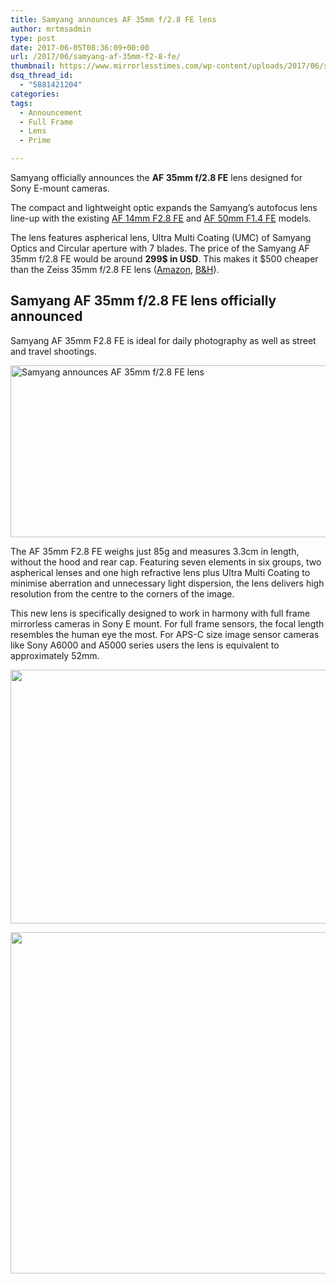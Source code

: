 ```yaml
---
title: Samyang announces AF 35mm f/2.8 FE lens
author: mrtmsadmin
type: post
date: 2017-06-05T08:36:09+00:00
url: /2017/06/samyang-af-35mm-f2-8-fe/
thumbnail: https://www.mirrorlesstimes.com/wp-content/uploads/2017/06/samyang-35mm-f2-8-fe.jpg
dsq_thread_id:
  - "5881421204"
categories:
tags:
  - Announcement
  - Full Frame
  - Lens
  - Prime

---
```

Samyang officially announces the **AF 35mm f/2.8 FE** lens designed for Sony E-mount cameras.

The compact and lightweight optic expands the Samyang’s autofocus lens line-up with the existing <a href="http://amzn.to/2qWAYTS" target="_blank" rel="noopener noreferrer">AF 14mm F2.8 FE</a> and <a href="http://amzn.to/2qWSffz" target="_blank" rel="noopener noreferrer">AF 50mm F1.4 FE</a> models.

The lens features aspherical lens, Ultra Multi Coating (UMC) of Samyang Optics and Circular aperture with 7 blades. The price of the Samyang AF 35mm f/2.8 FE would be around **299$ in USD**. This makes it $500 cheaper than the Zeiss 35mm f/2.8 FE lens (<a href="http://amzn.to/2suDCCt" target="_blank" rel="follow external noopener noreferrer" data-wpel-link="external">Amazon</a>, <a href="http://www.bhphotovideo.com/c/search?Ntt=SEL35F28Z&N=0&InitialSearch=yes&BI=20175&KBID=14249" target="_blank" rel="follow external noopener noreferrer" data-wpel-link="external">B&H</a>).<!--more-->

## Samyang AF 35mm f/2.8 FE lens officially announced

Samyang AF 35mm F2.8 FE is ideal for daily photography as well as street and travel shootings.

[<img class="aligncenter wp-image-1134 size-full" title="Samyang announces AF 35mm f/2.8 FE lens" src="https://i0.wp.com/www.mirrorlesstimes.com/wp-content/uploads/2017/06/samyang-product-photo-photo-lenses-AF-35mm-F2.8-FE-camera-lenses-banner_02.L.jpg?resize=600%2C275&#038;ssl=1" alt="Samyang announces AF 35mm f/2.8 FE lens" width="600" height="275" srcset="https://i0.wp.com/www.mirrorlesstimes.com/wp-content/uploads/2017/06/samyang-product-photo-photo-lenses-AF-35mm-F2.8-FE-camera-lenses-banner_02.L.jpg?w=1200&ssl=1 1200w, https://i0.wp.com/www.mirrorlesstimes.com/wp-content/uploads/2017/06/samyang-product-photo-photo-lenses-AF-35mm-F2.8-FE-camera-lenses-banner_02.L.jpg?resize=300%2C138&ssl=1 300w, https://i0.wp.com/www.mirrorlesstimes.com/wp-content/uploads/2017/06/samyang-product-photo-photo-lenses-AF-35mm-F2.8-FE-camera-lenses-banner_02.L.jpg?resize=768%2C352&ssl=1 768w, https://i0.wp.com/www.mirrorlesstimes.com/wp-content/uploads/2017/06/samyang-product-photo-photo-lenses-AF-35mm-F2.8-FE-camera-lenses-banner_02.L.jpg?resize=1024%2C469&ssl=1 1024w" sizes="(max-width: 600px) 100vw, 600px" data-recalc-dims="1" />][1]

The AF 35mm F2.8 FE weighs just 85g and measures 3.3cm in length, without the hood and rear cap. Featuring seven elements in six groups, two aspherical lenses and one high refractive lens plus Ultra Multi Coating to minimise aberration and unnecessary light dispersion, the lens delivers high resolution from the centre to the corners of the image.

This new lens is specifically designed to work in harmony with full frame mirrorless cameras in Sony E mount. For full frame sensors, the focal length resembles the human eye the most. For APS-C size image sensor cameras like Sony A6000 and A5000 series users the lens is equivalent to approximately 52mm.

[<img class="aligncenter size-full wp-image-1136" src="https://i1.wp.com/www.mirrorlesstimes.com/wp-content/uploads/2017/06/samyang-35mm-f2.8-lens-spec.jpg?resize=600%2C406&#038;ssl=1" alt="" width="600" height="406" srcset="https://i1.wp.com/www.mirrorlesstimes.com/wp-content/uploads/2017/06/samyang-35mm-f2.8-lens-spec.jpg?w=750&ssl=1 750w, https://i1.wp.com/www.mirrorlesstimes.com/wp-content/uploads/2017/06/samyang-35mm-f2.8-lens-spec.jpg?resize=300%2C203&ssl=1 300w" sizes="(max-width: 600px) 100vw, 600px" data-recalc-dims="1" />][2]

[<img class="aligncenter size-full wp-image-1137" src="https://i2.wp.com/www.mirrorlesstimes.com/wp-content/uploads/2017/06/samyang-35mm-F2.8-lens-mtf.jpg?resize=600%2C546&#038;ssl=1" alt="" width="600" height="546" srcset="https://i2.wp.com/www.mirrorlesstimes.com/wp-content/uploads/2017/06/samyang-35mm-F2.8-lens-mtf.jpg?w=604&ssl=1 604w, https://i2.wp.com/www.mirrorlesstimes.com/wp-content/uploads/2017/06/samyang-35mm-F2.8-lens-mtf.jpg?resize=300%2C273&ssl=1 300w" sizes="(max-width: 600px) 100vw, 600px" data-recalc-dims="1" />][3]

 [1]: https://i0.wp.com/www.mirrorlesstimes.com/wp-content/uploads/2017/06/samyang-product-photo-photo-lenses-AF-35mm-F2.8-FE-camera-lenses-banner_02.L.jpg?ssl=1
 [2]: https://i1.wp.com/www.mirrorlesstimes.com/wp-content/uploads/2017/06/samyang-35mm-f2.8-lens-spec.jpg?ssl=1
 [3]: https://i2.wp.com/www.mirrorlesstimes.com/wp-content/uploads/2017/06/samyang-35mm-F2.8-lens-mtf.jpg?ssl=1